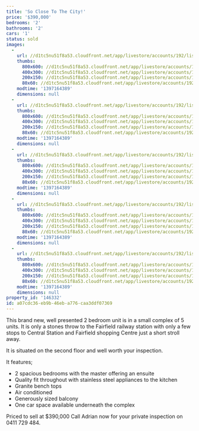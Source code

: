 ```yaml
---
title: 'So Close To The City!'
price: '$390,000'
bedrooms: '2'
bathrooms: '2'
cars: '1'
status: sold
images:
  -
    url: //d1tc5nu51f8a53.cloudfront.net/app/livestore/accounts/192/listings/98217/images/20131125094203-22373_7402230655_20140411030626.jpg
    thumbs:
      800x600: //d1tc5nu51f8a53.cloudfront.net/app/livestore/accounts/192/listings/98217/images/20131125094203-22373_7402230655_20140411030626_800x600.jpg
      400x300: //d1tc5nu51f8a53.cloudfront.net/app/livestore/accounts/192/listings/98217/images/20131125094203-22373_7402230655_20140411030626_400x300.jpg
      200x150: //d1tc5nu51f8a53.cloudfront.net/app/livestore/accounts/192/listings/98217/images/20131125094203-22373_7402230655_20140411030626_200x150.jpg
      80x60: //d1tc5nu51f8a53.cloudfront.net/app/livestore/accounts/192/listings/98217/images/20131125094203-22373_7402230655_20140411030626_80x60.jpg
    modtime: '1397164389'
    dimensions: null
  -
    url: //d1tc5nu51f8a53.cloudfront.net/app/livestore/accounts/192/listings/98217/images/20131125094206-24455_7424394856_20140411030626.jpg
    thumbs:
      800x600: //d1tc5nu51f8a53.cloudfront.net/app/livestore/accounts/192/listings/98217/images/20131125094206-24455_7424394856_20140411030626_800x600.jpg
      400x300: //d1tc5nu51f8a53.cloudfront.net/app/livestore/accounts/192/listings/98217/images/20131125094206-24455_7424394856_20140411030626_400x300.jpg
      200x150: //d1tc5nu51f8a53.cloudfront.net/app/livestore/accounts/192/listings/98217/images/20131125094206-24455_7424394856_20140411030626_200x150.jpg
      80x60: //d1tc5nu51f8a53.cloudfront.net/app/livestore/accounts/192/listings/98217/images/20131125094206-24455_7424394856_20140411030626_80x60.jpg
    modtime: '1397164389'
    dimensions: null
  -
    url: //d1tc5nu51f8a53.cloudfront.net/app/livestore/accounts/192/listings/98217/images/20131125094209-18889_4211321049_20140411030626.jpg
    thumbs:
      800x600: //d1tc5nu51f8a53.cloudfront.net/app/livestore/accounts/192/listings/98217/images/20131125094209-18889_4211321049_20140411030626_800x600.jpg
      400x300: //d1tc5nu51f8a53.cloudfront.net/app/livestore/accounts/192/listings/98217/images/20131125094209-18889_4211321049_20140411030626_400x300.jpg
      200x150: //d1tc5nu51f8a53.cloudfront.net/app/livestore/accounts/192/listings/98217/images/20131125094209-18889_4211321049_20140411030626_200x150.jpg
      80x60: //d1tc5nu51f8a53.cloudfront.net/app/livestore/accounts/192/listings/98217/images/20131125094209-18889_4211321049_20140411030626_80x60.jpg
    modtime: '1397164389'
    dimensions: null
  -
    url: //d1tc5nu51f8a53.cloudfront.net/app/livestore/accounts/192/listings/98217/images/20131125094217-64756_4579849960_20140411030625.jpg
    thumbs:
      800x600: //d1tc5nu51f8a53.cloudfront.net/app/livestore/accounts/192/listings/98217/images/20131125094217-64756_4579849960_20140411030625_800x600.jpg
      400x300: //d1tc5nu51f8a53.cloudfront.net/app/livestore/accounts/192/listings/98217/images/20131125094217-64756_4579849960_20140411030625_400x300.jpg
      200x150: //d1tc5nu51f8a53.cloudfront.net/app/livestore/accounts/192/listings/98217/images/20131125094217-64756_4579849960_20140411030625_200x150.jpg
      80x60: //d1tc5nu51f8a53.cloudfront.net/app/livestore/accounts/192/listings/98217/images/20131125094217-64756_4579849960_20140411030625_80x60.jpg
    modtime: '1397164389'
    dimensions: null
  -
    url: //d1tc5nu51f8a53.cloudfront.net/app/livestore/accounts/192/listings/98217/images/20131125094221-74276_7108867238_20140411030632.jpg
    thumbs:
      800x600: //d1tc5nu51f8a53.cloudfront.net/app/livestore/accounts/192/listings/98217/images/20131125094221-74276_7108867238_20140411030632_800x600.jpg
      400x300: //d1tc5nu51f8a53.cloudfront.net/app/livestore/accounts/192/listings/98217/images/20131125094221-74276_7108867238_20140411030632_400x300.jpg
      200x150: //d1tc5nu51f8a53.cloudfront.net/app/livestore/accounts/192/listings/98217/images/20131125094221-74276_7108867238_20140411030632_200x150.jpg
      80x60: //d1tc5nu51f8a53.cloudfront.net/app/livestore/accounts/192/listings/98217/images/20131125094221-74276_7108867238_20140411030632_80x60.jpg
    modtime: '1397164389'
    dimensions: null
property_id: '146332'
id: a07cdc36-eb9b-46eb-a776-caa3ddf07369
---
```

This brand new, well presented 2 bedroom unit is in a small complex of 5 units. It is only a stones throw to the Fairfield railway station with only a few stops to Central Station and Fairfield shopping Centre just a short stroll away.

It is situated on the second floor and well worth your inspection.

It features;
*  2 spacious bedrooms with the master offering an ensuite
*  Quality fit throughout with stainless steel appliances to the kitchen
*  Granite bench tops
*  Air conditioned
*  Generously sized balcony
*  One car space available underneath the complex

Priced to sell at $390,000
Call Adrian now for your private inspection on 0411 729 484.